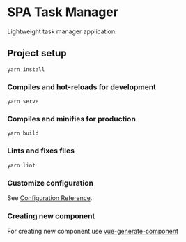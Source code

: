 # SPA Task Manager  

Lightweight task manager application.

## Project setup
```
yarn install
```

### Compiles and hot-reloads for development
```
yarn serve
```

### Compiles and minifies for production
```
yarn build
```

### Lints and fixes files
```
yarn lint
```

### Customize configuration
See [Configuration Reference](https://cli.vuejs.org/config/).

### Creating new component
For creating new component use [vue-generate-component](https://www.npmjs.com/package/vue-generate-component)
